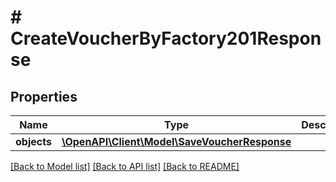 # # CreateVoucherByFactory201Response

## Properties

Name | Type | Description | Notes
------------ | ------------- | ------------- | -------------
**objects** | [**\OpenAPI\Client\Model\SaveVoucherResponse**](SaveVoucherResponse.md) |  | [optional]

[[Back to Model list]](../../README.md#models) [[Back to API list]](../../README.md#endpoints) [[Back to README]](../../README.md)
